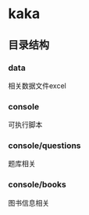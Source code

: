 # kaka
## 目录结构

### data 

相关数据文件excel

### console

可执行脚本

### console/questions

题库相关

### console/books

图书信息相关

